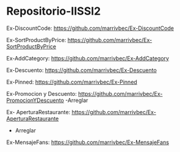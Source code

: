 # Repositorio-IISSI2

Ex-DiscountCode: https://github.com/marrivbec/Ex-DiscountCode

Ex-SortProductByPrice: https://github.com/marrivbec/Ex-SortProductByPrice

Ex-AddCategory: https://github.com/marrivbec/Ex-AddCategory

Ex-Descuento: https://github.com/marrivbec/Ex-Descuento

Ex-Pinned: https://github.com/marrivbec/Ex-Pinned

Ex-Promocion y Descuento: https://github.com/marrivbec/Ex-PromocionYDescuento
  -Arreglar

Ex- AperturaRestaurante: https://github.com/marrivbec/Ex-AperturaRestaurante
  - Arreglar

Ex-MensajeFans: https://github.com/marrivbec/Ex-MensajeFans
